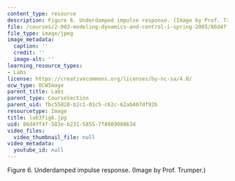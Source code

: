 ```yaml
---
content_type: resource
description: Figure 6. Underdamped impulse response. (Image by Prof. Trumper.)
file: /courses/2-003-modeling-dynamics-and-control-i-spring-2005/86d4ff4f583eb23158557f898908863d_lab3fig6.jpg
file_type: image/jpeg
image_metadata:
  caption: ''
  credit: ''
  image-alt: ''
learning_resource_types:
- Labs
license: https://creativecommons.org/licenses/by-nc-sa/4.0/
ocw_type: OCWImage
parent_title: Labs
parent_type: CourseSection
parent_uid: fbc55028-b2c1-01c5-c62c-62ab407df92b
resourcetype: Image
title: lab3fig6.jpg
uid: 86d4ff4f-583e-b231-5855-7f898908863d
video_files:
  video_thumbnail_file: null
video_metadata:
  youtube_id: null
---
```

Figure 6. Underdamped impulse response. (Image by Prof. Trumper.)